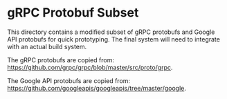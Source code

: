 # gRPC Protobuf Subset

This directory contains a modified subset of gRPC protobufs and Google API
protobufs for quick prototyping.  The final system will need to integrate
with an actual build system.

The gRPC protobufs are copied from:
https://github.com/grpc/grpc/blob/master/src/proto/grpc.

The Google API protobufs are copied from:
https://github.com/googleapis/googleapis/tree/master/google.

